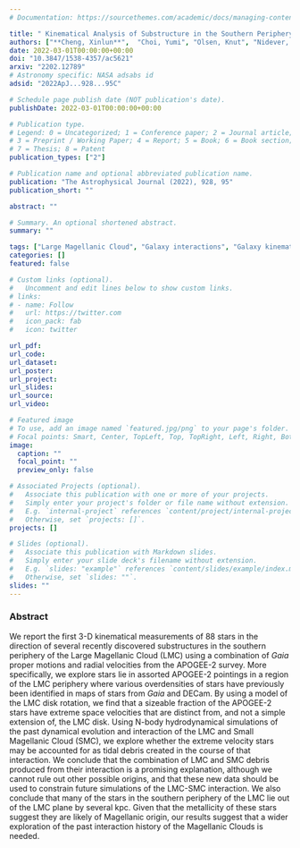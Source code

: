 ```yaml
---
# Documentation: https://sourcethemes.com/academic/docs/managing-content/

title: " Kinematical Analysis of Substructure in the Southern Periphery of the Large Magellanic Cloud "
authors: ["**Cheng, Xinlun**",  "Choi, Yumi", "Olsen, Knut", "Nidever, David L.", "Majewski, Steven R.", "Monachesi, Antonela", "Besla, Gurtina", "Muñoz Gonzalez, Cesar", "Anguiano, Borja", "Almeida, Andres", "Muñoz, Ricardo R.", "Lane, Richard R.", "Nitschelm, Christian"]
date: 2022-03-01T00:00:00+00:00
doi: "10.3847/1538-4357/ac5621"
arxiv: "2202.12789"
# Astronomy specific: NASA adsabs id
adsid: "2022ApJ...928...95C"

# Schedule page publish date (NOT publication's date).
publishDate: 2022-03-01T00:00:00+00:00

# Publication type.
# Legend: 0 = Uncategorized; 1 = Conference paper; 2 = Journal article;
# 3 = Preprint / Working Paper; 4 = Report; 5 = Book; 6 = Book section;
# 7 = Thesis; 8 = Patent
publication_types: ["2"]

# Publication name and optional abbreviated publication name.
publication: "The Astrophysical Journal (2022), 928, 95"
publication_short: ""

abstract: ""

# Summary. An optional shortened abstract.
summary: ""

tags: ["Large Magellanic Cloud", "Galaxy interactions", "Galaxy kinematics"]
categories: []
featured: false

# Custom links (optional).
#   Uncomment and edit lines below to show custom links.
# links:
# - name: Follow
#   url: https://twitter.com
#   icon_pack: fab
#   icon: twitter

url_pdf:
url_code:
url_dataset:
url_poster:
url_project:
url_slides:
url_source:
url_video:

# Featured image
# To use, add an image named `featured.jpg/png` to your page's folder. 
# Focal points: Smart, Center, TopLeft, Top, TopRight, Left, Right, BottomLeft, Bottom, BottomRight.
image:
  caption: ""
  focal_point: ""
  preview_only: false

# Associated Projects (optional).
#   Associate this publication with one or more of your projects.
#   Simply enter your project's folder or file name without extension.
#   E.g. `internal-project` references `content/project/internal-project/index.md`.
#   Otherwise, set `projects: []`.
projects: []

# Slides (optional).
#   Associate this publication with Markdown slides.
#   Simply enter your slide deck's filename without extension.
#   E.g. `slides: "example"` references `content/slides/example/index.md`.
#   Otherwise, set `slides: ""`.
slides: ""
---
```

### Abstract
We report the first 3-D kinematical measurements of 88 stars in the direction of several recently discovered substructures in the southern periphery of the Large Magellanic Cloud (LMC) using a combination of *Gaia* proper motions and radial velocities from the APOGEE-2 survey. More specifically, we explore stars lie in assorted APOGEE-2 pointings in a region of the LMC periphery where various overdensities of stars have previously been identified in maps of stars from *Gaia* and DECam. By using a model of the LMC disk rotation, we find that a sizeable fraction of the APOGEE-2 stars have extreme space velocities that are distinct from, and not a simple extension of, the LMC disk. Using N-body hydrodynamical simulations of the past dynamical evolution and interaction of the LMC and Small Magellanic Cloud (SMC), we explore whether the extreme velocity stars may be accounted for as tidal debris created in the course of that interaction. We conclude that the combination of LMC and SMC debris produced from their interaction is a promising explanation, although we cannot rule out other possible origins, and that these new data should be used to constrain future simulations of the LMC-SMC interaction. We also conclude that many of the stars in the southern periphery of the LMC lie out of the LMC plane by several kpc. Given that the metallicity of these stars suggest they are likely of Magellanic origin, our results suggest that a wider exploration of the past interaction history of the Magellanic Clouds is needed.
